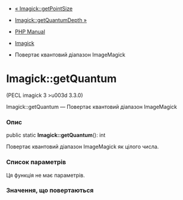 - [« Imagick::getPointSize](imagick.getpointsize.md)
- [Imagick::getQuantumDepth »](imagick.getquantumdepth.md)

- [PHP Manual](index.md)
- [Imagick](class.imagick.md)
- Повертає квантовий діапазон ImageMagick

# Imagick::getQuantum

(PECL imagick 3 \>u003d 3.3.0)

Imagick::getQuantum — Повертає квантовий діапазон ImageMagick

### Опис

public static **Imagick::getQuantum**(): int

Повертає квантовий діапазон ImageMagick як цілого числа.

### Список параметрів

Ця функція не має параметрів.

### Значення, що повертаються
